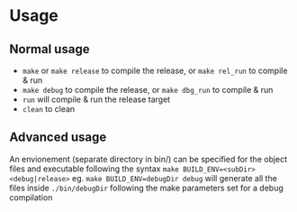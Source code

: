 # Usage
## Normal usage
- `make` or `make release` to compile the release, or `make rel_run` to compile & run
- `make debug` to compile the release, or `make dbg_run` to compile & run
- `run` will compile & run the release target 
- `clean` to clean

## Advanced usage
An envionement (separate directory in bin/) can be specified for the object files and executable following the syntax `make BUILD_ENV=<subDir> <debug|release>`
eg. `make BUILD_ENV=debugDir debug` will generate all the files inside `./bin/debugDir` following the make parameters set for a debug compilation